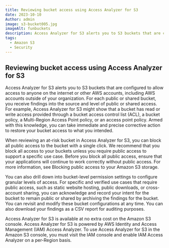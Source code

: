 ```yaml
---
title: Reviewing bucket access using Access Analyzer for S3
date: 2023-10-10
Author: admin
image: s3-bucket005.jpg
imageAlt: funbuckets
description: Access Analyzer for S3 alerts you to S3 buckets that are configured to allow access to anyone on the internet or other AWS accounts.
tags:
  - Amazon S3
  - Security
---
```


## Reviewing bucket access using Access Analyzer for S3

Access Analyzer for S3 alerts you to S3 buckets that are configured to allow access to anyone on the internet or other AWS accounts, including AWS accounts outside of your organization. For each public or shared bucket, you receive findings into the source and level of public or shared access. For example, Access Analyzer for S3 might show that a bucket has read or write access provided through a bucket access control list (ACL), a bucket policy, a Multi-Region Access Point policy, or an access point policy. Armed with this knowledge, you can take immediate and precise corrective action to restore your bucket access to what you intended.

When reviewing an at-risk bucket in Access Analyzer for S3, you can block all public access to the bucket with a single click. We recommend that you block all access to your buckets unless you require public access to support a specific use case. Before you block all public access, ensure that your applications will continue to work correctly without public access. For more information, see Blocking public access to your Amazon S3 storage.

You can also drill down into bucket-level permission settings to configure granular levels of access. For specific and verified use cases that require public access, such as static website hosting, public downloads, or cross-account sharing, you can acknowledge and record your intent for the bucket to remain public or shared by archiving the findings for the bucket. You can revisit and modify these bucket configurations at any time. You can also download your findings as a CSV report for auditing purposes.

Access Analyzer for S3 is available at no extra cost on the Amazon S3 console. Access Analyzer for S3 is powered by AWS Identity and Access Management (IAM) Access Analyzer. To use Access Analyzer for S3 in the Amazon S3 console, you must visit the IAM console and enable IAM Access Analyzer on a per-Region basis.
